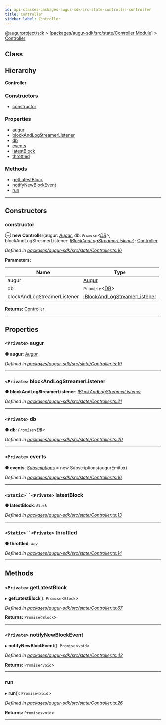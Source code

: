 ```yaml
---
id: api-classes-packages-augur-sdk-src-state-controller-controller
title: Controller
sidebar_label: Controller
---
```


[@augurproject/sdk](api-readme.md) > [[packages/augur-sdk/src/state/Controller Module]](api-modules-packages-augur-sdk-src-state-controller-module.md) > [Controller](api-classes-packages-augur-sdk-src-state-controller-controller.md)

## Class

## Hierarchy

**Controller**

### Constructors

* [constructor](api-classes-packages-augur-sdk-src-state-controller-controller.md#constructor)

### Properties

* [augur](api-classes-packages-augur-sdk-src-state-controller-controller.md#augur)
* [blockAndLogStreamerListener](api-classes-packages-augur-sdk-src-state-controller-controller.md#blockandlogstreamerlistener)
* [db](api-classes-packages-augur-sdk-src-state-controller-controller.md#db)
* [events](api-classes-packages-augur-sdk-src-state-controller-controller.md#events)
* [latestBlock](api-classes-packages-augur-sdk-src-state-controller-controller.md#latestblock)
* [throttled](api-classes-packages-augur-sdk-src-state-controller-controller.md#throttled)

### Methods

* [getLatestBlock](api-classes-packages-augur-sdk-src-state-controller-controller.md#getlatestblock)
* [notifyNewBlockEvent](api-classes-packages-augur-sdk-src-state-controller-controller.md#notifynewblockevent)
* [run](api-classes-packages-augur-sdk-src-state-controller-controller.md#run)

---

## Constructors

<a id="constructor"></a>

###  constructor

⊕ **new Controller**(augur: *[Augur](api-classes-packages-augur-sdk-src-augur-augur.md)*, db: *`Promise`<[DB](api-classes-packages-augur-sdk-src-state-db-db-db.md)>*, blockAndLogStreamerListener: *[IBlockAndLogStreamerListener](api-interfaces-packages-augur-sdk-src-state-db-blockandlogstreamerlistener-iblockandlogstreamerlistener.md)*): [Controller](api-classes-packages-augur-sdk-src-state-controller-controller.md)

*Defined in [packages/augur-sdk/src/state/Controller.ts:16](https://github.com/AugurProject/augur/blob/bae2172ca0/packages/augur-sdk/src/state/Controller.ts#L16)*

**Parameters:**

| Name | Type |
| ------ | ------ |
| augur | [Augur](api-classes-packages-augur-sdk-src-augur-augur.md) |
| db | `Promise`<[DB](api-classes-packages-augur-sdk-src-state-db-db-db.md)> |
| blockAndLogStreamerListener | [IBlockAndLogStreamerListener](api-interfaces-packages-augur-sdk-src-state-db-blockandlogstreamerlistener-iblockandlogstreamerlistener.md) |

**Returns:** [Controller](api-classes-packages-augur-sdk-src-state-controller-controller.md)

___

## Properties

<a id="augur"></a>

### `<Private>` augur

**● augur**: *[Augur](api-classes-packages-augur-sdk-src-augur-augur.md)*

*Defined in [packages/augur-sdk/src/state/Controller.ts:19](https://github.com/AugurProject/augur/blob/bae2172ca0/packages/augur-sdk/src/state/Controller.ts#L19)*

___
<a id="blockandlogstreamerlistener"></a>

### `<Private>` blockAndLogStreamerListener

**● blockAndLogStreamerListener**: *[IBlockAndLogStreamerListener](api-interfaces-packages-augur-sdk-src-state-db-blockandlogstreamerlistener-iblockandlogstreamerlistener.md)*

*Defined in [packages/augur-sdk/src/state/Controller.ts:21](https://github.com/AugurProject/augur/blob/bae2172ca0/packages/augur-sdk/src/state/Controller.ts#L21)*

___
<a id="db"></a>

### `<Private>` db

**● db**: *`Promise`<[DB](api-classes-packages-augur-sdk-src-state-db-db-db.md)>*

*Defined in [packages/augur-sdk/src/state/Controller.ts:20](https://github.com/AugurProject/augur/blob/bae2172ca0/packages/augur-sdk/src/state/Controller.ts#L20)*

___
<a id="events"></a>

### `<Private>` events

**● events**: *[Subscriptions](api-classes-packages-augur-sdk-src-subscriptions-subscriptions.md)* =  new Subscriptions(augurEmitter)

*Defined in [packages/augur-sdk/src/state/Controller.ts:16](https://github.com/AugurProject/augur/blob/bae2172ca0/packages/augur-sdk/src/state/Controller.ts#L16)*

___
<a id="latestblock"></a>

### `<Static>``<Private>` latestBlock

**● latestBlock**: *`Block`*

*Defined in [packages/augur-sdk/src/state/Controller.ts:13](https://github.com/AugurProject/augur/blob/bae2172ca0/packages/augur-sdk/src/state/Controller.ts#L13)*

___
<a id="throttled"></a>

### `<Static>``<Private>` throttled

**● throttled**: *`any`*

*Defined in [packages/augur-sdk/src/state/Controller.ts:14](https://github.com/AugurProject/augur/blob/bae2172ca0/packages/augur-sdk/src/state/Controller.ts#L14)*

___

## Methods

<a id="getlatestblock"></a>

### `<Private>` getLatestBlock

▸ **getLatestBlock**(): `Promise`<`Block`>

*Defined in [packages/augur-sdk/src/state/Controller.ts:67](https://github.com/AugurProject/augur/blob/bae2172ca0/packages/augur-sdk/src/state/Controller.ts#L67)*

**Returns:** `Promise`<`Block`>

___
<a id="notifynewblockevent"></a>

### `<Private>` notifyNewBlockEvent

▸ **notifyNewBlockEvent**(): `Promise`<`void`>

*Defined in [packages/augur-sdk/src/state/Controller.ts:42](https://github.com/AugurProject/augur/blob/bae2172ca0/packages/augur-sdk/src/state/Controller.ts#L42)*

**Returns:** `Promise`<`void`>

___
<a id="run"></a>

###  run

▸ **run**(): `Promise`<`void`>

*Defined in [packages/augur-sdk/src/state/Controller.ts:26](https://github.com/AugurProject/augur/blob/bae2172ca0/packages/augur-sdk/src/state/Controller.ts#L26)*

**Returns:** `Promise`<`void`>

___

